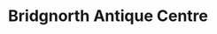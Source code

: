 ---
title: "Bridgnorth Antique Centre"
url: /bridgnorth/bridgnorth-antique-centre/
shop: antiques
---